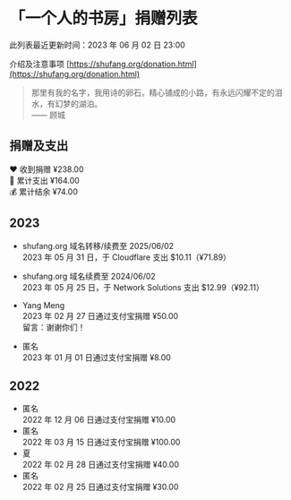 # 「一个人的书房」捐赠列表

此列表最近更新时间：2023 年 06 月 02 日 23:00

介绍及注意事项 [https://shufang.org/donation.html](https://shufang.org/donation.html)

> 那里有我的名字，我用诗的卵石，精心铺成的小路，有永远闪耀不定的泪水，有幻梦的湖泊。  
> —— 顾城

## 捐赠及支出

❤️ 收到捐赠 ¥238.00  
🧾 累计支出 ¥164.00  
💰 累计结余 ¥74.00

## 2023

- shufang.org 域名转移/续费至 2025/06/02  
  2023 年 05 月 31 日，于 Cloudflare 支出 $10.11（¥71.89）

- shufang.org 域名续费至 2024/06/02  
  2023 年 05 月 25 日，于 Network Solutions 支出 $12.99（¥92.11）

- Yang Meng  
  2023 年 02 月 27 日通过支付宝捐赠 ¥50.00  
  留言：谢谢你们！

- 匿名  
  2023 年 01 月 01 日通过支付宝捐赠 ¥8.00

## 2022

- 匿名  
  2022 年 12 月 06 日通过支付宝捐赠 ¥10.00
- 匿名  
  2022 年 03 月 15 日通过支付宝捐赠 ¥100.00
- 夏  
  2022 年 02 月 28 日通过支付宝捐赠 ¥40.00
- 匿名  
  2022 年 02 月 25 日通过支付宝捐赠 ¥30.00
